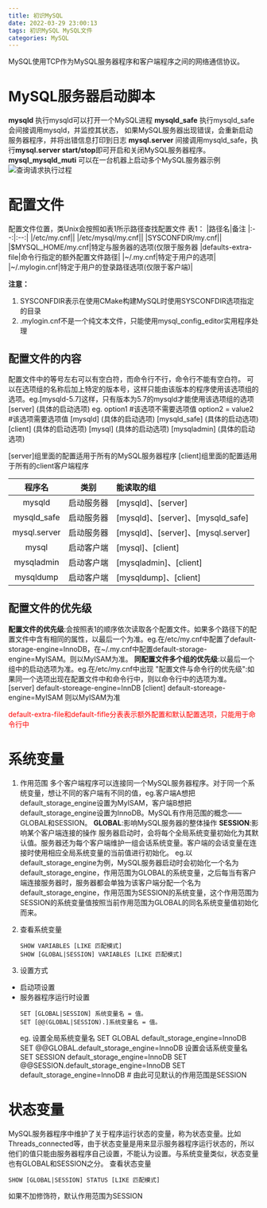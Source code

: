 ```yaml
---
title: 初识MySQL
date: 2022-03-29 23:00:13
tags: 初识MySQL MySQL文件
categories: MySQL
---
```

MySQL使用TCP作为MySQL服务器程序和客户端程序之间的网络通信协议。
# MySQL服务器启动脚本
**mysqld** 执行mysqld可以打开一个MySQL进程
**mysqld_safe** 执行mysqld_safe会间接调用mysqld，并监控其状态， 如果MySQL服务器出现错误，会重新启动服务器程序，并将出错信息打印到日志
**mysql.server** 间接调用mysqld_safe，执行**mysql.server start/stop**即可开启和关闭MySQL服务器程序。
**mysql_mysqld_muti** 可以在一台机器上启动多个MySQL服务器示例
![查询请求执行过程](查询请求执行过程.png)
<!--more-->
# 配置文件
配置文件位置，类Unix会按照如表1所示路径查找配置文件
表1：
|路径名|备注
|:--:|:--:|
|/etc/my.cnf||
|/etc/mysql/my.cnf||
|SYSCONFDIR/my.cnf||
|$MYSQL_HOME/my.cnf|特定与服务器的选项(仅限于服务器
|defaults-extra-file|命令行指定的额外配置文件路径|
|~/.my.cnf|特定于用户的选项|
|~/.mylogin.cnf|特定于用户的登录路径选项(仅限于客户端)|

**注意：**
1. SYSCONFDIR表示在使用CMake构建MySQL时使用SYSCONFDIR选项指定的目录
2. .mylogin.cnf不是一个纯文本文件，只能使用mysql_config_editor实用程序处理
## 配置文件的内容
配置文件中的等号左右可以有空白符，而命令行不行，命令行不能有空白符。
可以在选项组的名称后加上特定的版本号，这样只能由该版本的程序使用该选项组的选项。eg.[mysqld-5.7]这样，只有版本为5.7的mysqld才能使用该选项组的选项
[server]
(具体的启动选项)
eg. 
option1             #该选项不需要选项值
option2 = value2    #该选项需要选项值
[mysqld]
(具体的启动选项)
[mysqld_safe]
(具体的启动选项)
[client]
(具体的启动选项)
[mysql]
(具体的启动选项)
[mysqladmin]
(具体的启动选项)

[server]组里面的配置适用于所有的MySQL服务器程序
[client]组里面的配置适用于所有的client客户端程序

|程序名|类别|能读取的组|
|:--:|:--:|:--|
|mysqld|启动服务器|[mysqld]、[server]|
|mysqld_safe|启动服务器|[mysqld]、[server]、[mysqld_safe]|
|mysql.server|启动服务器|[mysqld]、[server]、[mysql.server]|
|mysql|启动客户端|[mysql]、[client]|
|mysqladmin|启动客户端|[mysqladmin]、[client]|
|mysqldump|启动客户端|[mysqldump]、[client]|

## 配置文件的优先级
**配置文件的优先级**:会按照表1的顺序依次读取各个配置文件。如果多个路径下的配置文件中含有相同的属性，以最后一个为准。eg.在/etc/my.cnf中配置了default-storage-engine=InnoDB，在~/.my.cnf中配置default-storage-engine=MyISAM。则以MyISAM为准。
**同配置文件多个组的优先级**:以最后一个组中的启动选项为准。eg.在/etc/my.cnf中出现
"配置文件与命令行的优先级":如果同一个选项出现在配置文件中和命令行中，则以命令行中的选项为准。
[server]
default-storeage-engine=InnDB
[client]
default-storeage-engine=MyISAM
则以MyISAM为准

<font color='red'>
default-extra-file和default-fifle分表表示额外配置和默认配置选项，只能用于命令行中
</font>

# 系统变量
1. 作用范围
    多个客户端程序可以连接同一个MySQL服务器程序。对于同一个系统变量，想让不同的客户端有不同的值，eg.客户端A想把default_storage_engine设置为MyISAM，客户端B想把default_storage_engine设置为InnoDB。MySQL有作用范围的概念——GLOBAL和SESSION。
    **GLOBAL**:影响MySQL服务器的整体操作
    **SESSION**:影响某个客户端连接的操作
    服务器启动时，会将每个全局系统变量初始化为其默认值。服务器还为每个客户端维护一组会话系统变量。客户端的会话变量在连接时使用相应全局系统变量的当前值进行初始化。
    eg.以default_storage_engine为例，MySQL服务器启动时会初始化一个名为default_storage_engine，作用范围为GLOBAL的系统变量，之后每当有客户端连接服务器时，服务器都会单独为该客户端分配一个名为default_storage_engine，作用范围为SESSION的系统变量，这个作用范围为SESSION的系统变量值按照当前作用范围为GLOBAL的同名系统变量值初始化而来。
2. 查看系统变量
    ```shell
    SHOW VARIABLES [LIKE 匹配模式]
    SHOW [GLOBAL|SESSION] VARIABLES [LIKE 匹配模式]
    ```

3. 设置方式
- 启动项设置
- 服务器程序运行时设置
    ```shell
    SET [GLOBAL|SESSION] 系统变量名 = 值。
    SET [@@(GLOBAL|SESSION).]系统变量名 = 值。
    ```
    eg.
    设置全局系统变量名
    SET GLOBAL default_storage_engine=InnoDB
    SET @@GLOBAL.default_storage_engine=InnoDB
    设置会话系统变量名
    SET SESSION default_storage_engine=InnoDB
    SET @@SESSION.default_storage_engine=InnoDB
    SET default_storage_engine=InnoDB # 由此可见默认的作用范围是SESSION
# 状态变量
MySQL服务器程序中维护了关于程序运行状态的变量，称为状态变量。比如Threads_connected等，由于状态变量是用来显示服务器程序运行状态的，所以他们的值只能由服务器程序自己设置，不能认为设置。与系统变量类似，状态变量也有GLOBAL和SESSION之分。
查看状态变量
```shell
SHOW [GLOBAL|SESSION] STATUS [LIKE 匹配模式]
```
如果不加修饰符，默认作用范围为SESSION